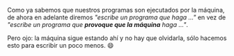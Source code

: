 Como ya sabemos que nuestros programas son ejecutados por la máquina, de ahora en adelante diremos _"escribe un programa que haga ..."_ en vez de _"escribe un programa que **provoque que la máquina** haga ..."_.

Pero ojo: la máquina sigue estando ahí y no hay que olvidarla, sólo hacemos esto para escribir un poco menos. :smile: